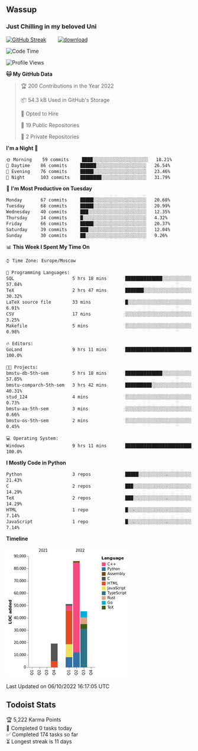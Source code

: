 ## Wassup 
### Just Chilling in my beloved Uni 

<!--
-->

[![GitHub Streak](http://github-readme-streak-stats.herokuapp.com?user=archeoss&theme=shades-of-purple&hide_border=true&date_format=j%20M%5B%20Y%5D)](https://git.io/streak-stats)&nbsp;&nbsp;&nbsp;&nbsp;&nbsp;&nbsp;&nbsp;&nbsp;[![download](https://user-images.githubusercontent.com/68448737/147796309-d8b65b1d-4dde-40d9-b03a-2b42aaa6cd43.jpeg)
](http://bmstu.ru/)

<!--START_SECTION:waka-->
![Code Time](http://img.shields.io/badge/Code%20Time-606%20hrs%2059%20mins-blue)

![Profile Views](http://img.shields.io/badge/Profile%20Views-1-blue)

**🐱 My GitHub Data** 

> 🏆 200 Contributions in the Year 2022
 > 
> 📦 54.3 kB Used in GitHub's Storage 
 > 
> 💼 Opted to Hire
 > 
> 📜 19 Public Repositories 
 > 
> 🔑 2 Private Repositories  
 > 
**I'm a Night 🦉** 

```text
🌞 Morning    59 commits     ████░░░░░░░░░░░░░░░░░░░░░   18.21% 
🌆 Daytime    86 commits     ██████░░░░░░░░░░░░░░░░░░░   26.54% 
🌃 Evening    76 commits     █████░░░░░░░░░░░░░░░░░░░░   23.46% 
🌙 Night      103 commits    ████████░░░░░░░░░░░░░░░░░   31.79%

```
📅 **I'm Most Productive on Tuesday** 

```text
Monday       67 commits     █████░░░░░░░░░░░░░░░░░░░░   20.68% 
Tuesday      68 commits     █████░░░░░░░░░░░░░░░░░░░░   20.99% 
Wednesday    40 commits     ███░░░░░░░░░░░░░░░░░░░░░░   12.35% 
Thursday     14 commits     █░░░░░░░░░░░░░░░░░░░░░░░░   4.32% 
Friday       66 commits     █████░░░░░░░░░░░░░░░░░░░░   20.37% 
Saturday     39 commits     ███░░░░░░░░░░░░░░░░░░░░░░   12.04% 
Sunday       30 commits     ██░░░░░░░░░░░░░░░░░░░░░░░   9.26%

```


📊 **This Week I Spent My Time On** 

```text
⌚︎ Time Zone: Europe/Moscow

💬 Programming Languages: 
SQL                      5 hrs 18 mins       ██████████████░░░░░░░░░░░   57.84% 
TeX                      2 hrs 47 mins       ███████░░░░░░░░░░░░░░░░░░   30.32% 
LaTeX source file        33 mins             █░░░░░░░░░░░░░░░░░░░░░░░░   6.01% 
CSV                      17 mins             ░░░░░░░░░░░░░░░░░░░░░░░░░   3.25% 
Makefile                 5 mins              ░░░░░░░░░░░░░░░░░░░░░░░░░   0.98%

🔥 Editors: 
GoLand                   9 hrs 11 mins       █████████████████████████   100.0%

🐱‍💻 Projects: 
bmstu-db-5th-sem         5 hrs 18 mins       ██████████████░░░░░░░░░░░   57.85% 
bmstu-comparch-5th-sem   3 hrs 42 mins       ██████████░░░░░░░░░░░░░░░   40.31% 
stud_124                 4 mins              ░░░░░░░░░░░░░░░░░░░░░░░░░   0.73% 
bmstu-aa-5th-sem         3 mins              ░░░░░░░░░░░░░░░░░░░░░░░░░   0.66% 
bmstu-os-5th-sem         2 mins              ░░░░░░░░░░░░░░░░░░░░░░░░░   0.45%

💻 Operating System: 
Windows                  9 hrs 11 mins       █████████████████████████   100.0%

```

**I Mostly Code in Python** 

```text
Python                   3 repos             █████░░░░░░░░░░░░░░░░░░░░   21.43% 
C                        2 repos             ███░░░░░░░░░░░░░░░░░░░░░░   14.29% 
TeX                      2 repos             ███░░░░░░░░░░░░░░░░░░░░░░   14.29% 
HTML                     1 repo              █░░░░░░░░░░░░░░░░░░░░░░░░   7.14% 
JavaScript               1 repo              █░░░░░░░░░░░░░░░░░░░░░░░░   7.14%

```


**Timeline**

![Chart not found](https://raw.githubusercontent.com/archeoss/archeoss/master/charts/bar_graph.png) 


 Last Updated on 06/10/2022 16:17:05 UTC
<!--END_SECTION:waka-->

## Todoist Stats

<!-- TODO-IST:START -->
🏆  5,222 Karma Points           
🌸  Completed 0 tasks today           
✅  Completed 174 tasks so far           
⏳  Longest streak is 11 days
<!-- TODO-IST:END -->
